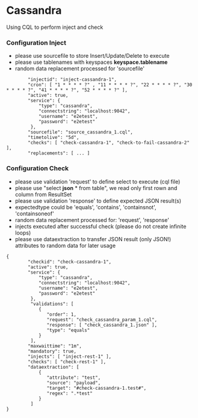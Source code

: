# Cassandra

Using CQL to perform inject and check

### Configuration Inject

* please use sourcefile to store Insert/Update/Delete to execute
* please use tablenames with keyspaces **keyspace.tablename**
* random data replacement processed for 'sourcefile'

```
        "injectid": "inject-cassandra-1",
        "cron": [ "1 * * * * ?" , "11 * * * * ?", "22 * * * * ?", "30 * * * * ?", "41 * * * * ?", "52 * * * * ?" ],
        "active": true,
        "service": {
            "type": "cassandra",
            "connectstring": "localhost:9042",
            "username": "e2etest",
            "password": "e2etest"            
         },      
        "sourcefile": "source_cassandra_1.cql",
        "timetolive": "5d",
        "checks": [ "check-cassandra-1", "check-to-fail-cassandra-2" ],
        "replacements": [ ... ]
```

### Configuration Check

* please use validation 'request' to define select to execute (cql file)
* please use "select **json** * from table", we read only first rown and column from ResultSet
* please use validation 'response' to define expected JSON result(s)
* expectedtype could be 'equals', 'contains', 'containsnot', 'containsoneof'
* random data replacement processed for: 'request', 'response'
* injects executed after successful check (please do not create infinite loops)
* please use dataextraction to transfer JSON result (only JSON!) attributes to random data for later usage

```
{
        "checkid": "check-cassandra-1",
        "active": true,
        "service": {
            "type": "cassandra",
            "connectstring": "localhost:9042",
            "username": "e2etest",
            "password": "e2etest"
         },
         "validations": [
            {
               "order": 1,
               "request": "check_cassandra_param_1.cql",
               "response": [ "check_cassandra_1.json" ],
               "type": "equals"
            }
         ],
        "maxwaittime": "1m",
        "mandatory": true,
        "injects": [ "inject-rest-1" ],
        "checks": [ "check-rest-1" ],
        "dataextraction": [ 
            {
               "attribute": "test",
               "source": "payload",
               "target": "#check-cassandra-1.test#",
               "regex": ".*test"
            }
         ]
}
```